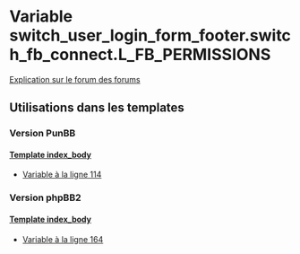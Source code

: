 # Variable switch_user_login_form_footer.switch_fb_connect.L_FB_PERMISSIONS
[Explication sur le forum des forums](http://forum.forumactif.com/t294113-listing-des-variables#switch_user_login_form_footer.switch_fb_connect.L_FB_PERMISSIONS)
## Utilisations dans les templates
### Version PunBB
#### [Template index_body](punbb/index_body.md)
* [Variable à la ligne 114](../punbb/index_body.tpl#L114)
### Version phpBB2
#### [Template index_body](subsilver/index_body.md)
* [Variable à la ligne 164](../subsilver/index_body.tpl#L164)